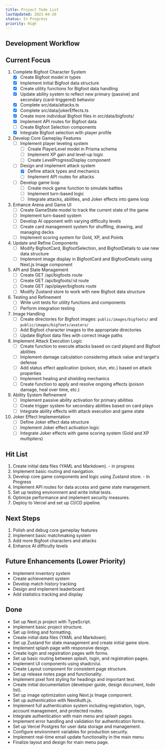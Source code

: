 ```yaml
---
title: Project Todo List
lastUpdated: 2023-04-20
status: In Progress
priority: High
---
```


## Development Workflow

## Current Focus

1. Complete Bigfoot Character System
   - [x] Create Bigfoot model in types
   - [x] Implement initial Bigfoot data structure
   - [x] Create utility functions for Bigfoot data handling
   - [x] Update ability system to reflect new primary (passive) and secondary (card-triggered) behavior
   - [x] Complete src/data/attacks.ts
   - [x] Complete src/data/jokerEffects.ts
   - [x] Create more individual Bigfoot files in src/data/bigfoots/
   - [x] Implement API routes for Bigfoot data
   - [ ] Create Bigfoot Selection components
   - [x] Integrate Bigfoot selection with player profile

2. Develop Core Gameplay Features
   - [ ] Implement player leveling system
     - [ ] Create PlayerLevel model in Prisma schema
     - [ ] Implement XP gain and level-up logic
     - [ ] Create LevelProgressDisplay component
   - [ ] Design and implement attack system
     - [x] Define attack types and mechanics
     - [ ] Implement API routes for attacks
   - [ ] Develop game loop
     - [ ] Create mock game function to simulate battles
     - [ ] Implement turn-based logic
     - [ ] Integrate attacks, abilities, and Joker effects into game loop

3. Enhance Arena and Game UI
   - [ ] Create GameState model to track the current state of the game
   - [ ] Implement turn-based system
   - [ ] Develop AI opponent with varying difficulty levels
   - [ ] Create card management system for shuffling, drawing, and managing decks
   - [ ] Implement scoring system for Gold, XP, and Points

4. Update and Refine Components
   - [ ] Modify BigfootCard, BigfootSelection, and BigfootDetails to use new data structure
   - [ ] Implement image display in BigfootCard and BigfootDetails using Next.js Image component

5. API and State Management
   - [ ] Create GET /api/bigfoots route
   - [ ] Create GET /api/bigfoots/:id route
   - [ ] Create GET /api/player/bigfoots route
   - [ ] Modify Zustand store to work with new Bigfoot data structure

6. Testing and Refinement
   - [ ] Write unit tests for utility functions and components
   - [ ] Perform integration testing

7. Image Handling
   - [ ] Create directories for Bigfoot images: `public/images/bigfoots/` and `public/images/bigfoots/avatars/`
   - [ ] Add Bigfoot character images to the appropriate directories
   - [ ] Update Bigfoot data files with correct image paths

8. Implement Attack Execution Logic
   - [ ] Create function to execute attacks based on card played and Bigfoot abilities
   - [ ] Implement damage calculation considering attack value and target's defense
   - [ ] Add status effect application (poison, stun, etc.) based on attack properties
   - [ ] Implement healing and shielding mechanics
   - [ ] Create function to apply and resolve ongoing effects (poison damage, heal over time, etc.)

9. Ability System Refinement
   - [ ] Implement passive ability activation for primary abilities
   - [ ] Create trigger system for secondary abilities based on card plays
   - [ ] Integrate ability effects with attack execution and game state

10. Joker Effect Implementation
    - [ ] Define Joker effect data structure
    - [ ] Implement Joker effect activation logic
    - [ ] Integrate Joker effects with game scoring system (Gold and XP multipliers)

## Hit List
1. Create initial data files (YAML and Markdown). - in progress
2. Implement basic routing and navigation.
3. Develop core game components and logic using Zustand store. - In Progress
4. Implement API routes for data access and game state management.
5. Set up testing environment and write initial tests.
6. Optimize performance and implement security measures.
7. Deploy to Vercel and set up CI/CD pipeline.

## Next Steps
1. Polish and debug core gameplay features
2. Implement basic matchmaking system
3. Add more Bigfoot characters and attacks
4. Enhance AI difficulty levels

## Future Enhancements (Lower Priority)
- Implement inventory system
- Create achievement system
- Develop match history tracking
- Design and implement leaderboard
- Add statistics tracking and display

## Done
- Set up Next.js project with TypeScript.
- Implement basic project structure.
- Set up linting and formatting.
- Create initial data files (YAML and Markdown).
- Set up Zustand for state management and create initial game store.
- Implement splash page with responsive design.
- Create login and registration pages with forms.
- Set up basic routing between splash, login, and registration pages.
- Implement UI components using shadcn/ui.
- Create Layout component for consistent page structure.
- Set up release notes page and functionality.
- Implement pixel font styling for headings and important text.
- Create initial documentation (developer guide, design document, todo list).
- Set up image optimization using Next.js Image component.
- Set up authentication with NextAuth.js.
- Implement full authentication system including registration, login, account management, and protected routes.
- Integrate authentication with main menu and splash pages.
- Implement error handling and validation for authentication forms.
- Set up Vercel Postgres for user data storage and management.
- Configure environment variables for production security.
- Implement real-time email update functionality in the main menu
- Finalize layout and design for main menu page.